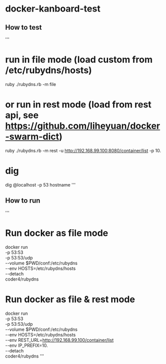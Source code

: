 # docker-kanboard-test

## How to test
'''
# run in file mode (load custom from /etc/rubydns/hosts)
ruby ./rubydns.rb -m file
# or run in rest mode (load from rest api, see https://github.com/liheyuan/docker-swarm-dict)
ruby ./rubydns.rb -m rest -u http://192.168.99.100:8080/container/list -p 10.
# dig
dig @localhost -p 53 hostname 
'''

## How to run
'''
# Run docker as file mode
docker run \
    -p 53:53 \
    -p 53:53/udp \
    --volume $PWD/conf:/etc/rubydns \
    --env HOSTS=/etc/rubydns/hosts \
    --detach \
    coder4/rubydns

# Run docker as file & rest mode
docker run \
    -p 53:53 \
    -p 53:53/udp \
    --volume $PWD/conf:/etc/rubydns \
    --env HOSTS=/etc/rubydns/hosts \
    --env REST_URL=http://192.168.99.100/container/list \
    --env IP_PREFIX=10. \
    --detach \
    coder4/rubydns
'''
